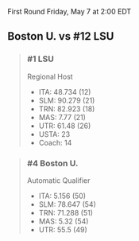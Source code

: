 First Round
Friday, May 7 at 2:00 EDT
## Boston U. vs #12 LSU

> ### #1 LSU  
> Regional Host  
> - ITA: 48.734 (12)  
> - SLM: 90.279 (21)  
> - TRN: 82.923 (18)  
> - MAS: 7.77 (21)  
> - UTR: 61.48 (26)  
> - USTA: 23  
> - Coach: 14  

> ### #4 Boston U.  
> Automatic Qualifier  
> - ITA: 5.156 (50)  
> - SLM: 78.647 (54)  
> - TRN: 71.288 (51)  
> - MAS: 5.32 (54)  
> - UTR: 55.5 (49)  